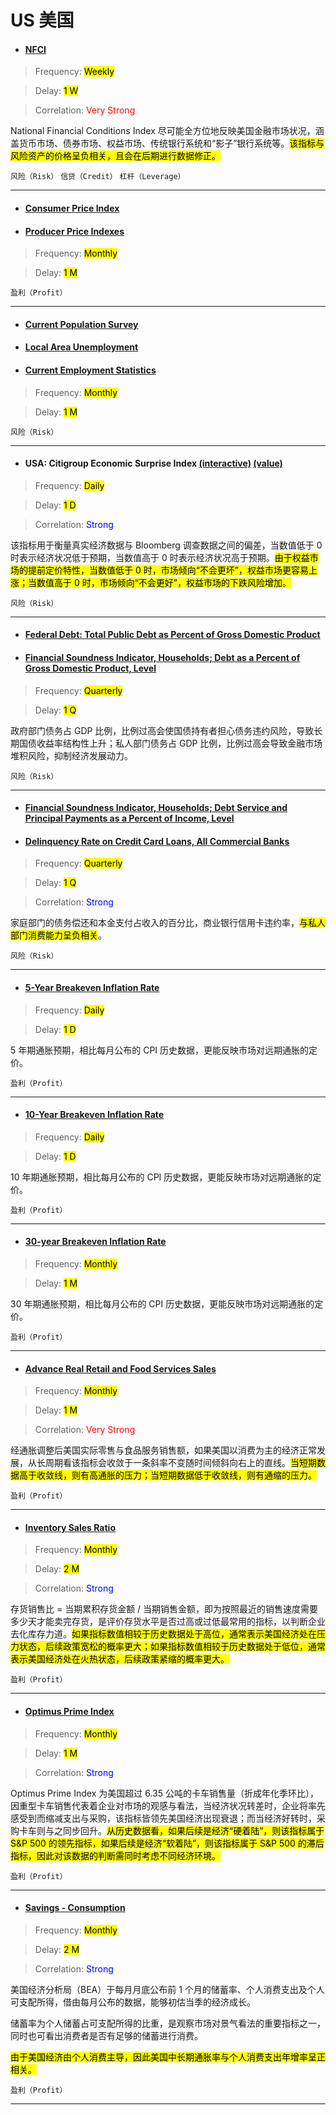 # US 美国

- <a href="https://www.chicagofed.org/research/data/nfci/current-data" target="_blank"><h4>NFCI</h4></a>

> Frequency: <mark>Weekly</mark>

> Delay: <mark>1 W</mark>

> Correlation: <span style="color: red;">Very Strong</span>

National Financial Conditions Index 尽可能全方位地反映美国金融市场状况，涵盖货币市场、债券市场、权益市场、传统银行系统和“影子”银行系统等。<mark>该指标与风险资产的价格呈负相关，且会在后期进行数据修正。</mark>

`风险（Risk）`
`信贷（Credit）`
`杠杆（Leverage）`

---

- <a href="https://www.bls.gov/cpi/" target="_blank"><h4>Consumer Price Index</h4></a>
- <a href="https://www.bls.gov/ppi/" target="_blank"><h4>Producer Price Indexes</h4></a>

> Frequency: <mark>Monthly</mark>

> Delay: <mark>1 M</mark>

`盈利（Profit）`

---

- <a href="https://www.bls.gov/cps/" target="_blank"><h4>Current Population Survey</h4></a>
- <a href="https://www.bls.gov/lau/" target="_blank"><h4>Local Area Unemployment</h4></a>
- <a href="https://www.bls.gov/ces/" target="_blank"><h4>Current Employment Statistics</h4></a>

> Frequency: <mark>Monthly</mark>

> Delay: <mark>1 M</mark>

`风险（Risk）`

---

- <h4>USA: Citigroup Economic Surprise Index <a href="https://cbonds.com/indexes/99130/" target="_blank">(interactive)</a> <a href="https://yardeni.com/charts/citigroup-economic-surprise/" target="_blank">(value)</a></h4>

> Frequency: <mark>Daily</mark>

> Delay: <mark>1 D</mark>

> Correlation: <span style="color: blue;">Strong</span>

该指标用于衡量真实经济数据与 Bloomberg 调查数据之间的偏差，当数值低于 0 时表示经济状况低于预期，当数值高于 0 时表示经济状况高于预期。<mark>由于权益市场的提前定价特性，当数值低于 0 时，市场倾向“不会更坏”，权益市场更容易上涨；当数值高于 0 时，市场倾向“不会更好”，权益市场的下跌风险增加。</mark>

`风险（Risk）`

---

- <a href="https://fred.stlouisfed.org/series/GFDEGDQ188S" target="_blank"><h4>Federal Debt: Total Public Debt as Percent of Gross Domestic Product</h4></a>
- <a href="https://fred.stlouisfed.org/series/BOGZ1FL010000336Q" target="_blank"><h4>Financial Soundness Indicator, Households; Debt as a Percent of Gross Domestic Product, Level</h4></a>

> Frequency: <mark>Quarterly</mark>

> Delay: <mark>1 Q</mark>

政府部门债务占 GDP 比例，比例过高会使国债持有者担心债务违约风险，导致长期国债收益率结构性上升；私人部门债务占 GDP 比例，比例过高会导致金融市场堆积风险，抑制经济发展动力。

`风险（Risk）`

---

- <a href="https://fred.stlouisfed.org/series/BOGZ1FL010000346Q" target="_blank"><h4>Financial Soundness Indicator, Households; Debt Service and Principal Payments as a Percent of Income, Level</h4></a>
- <a href="https://fred.stlouisfed.org/series/DRCCLACBS" target="_blank"><h4>Delinquency Rate on Credit Card Loans, All Commercial Banks</h4></a>

> Frequency: <mark>Quarterly</mark>

> Delay: <mark>1 Q</mark>

> Correlation: <span style="color: blue;">Strong</span>

家庭部门的债务偿还和本金支付占收入的百分比，商业银行信用卡违约率，<mark>与私人部门消费能力呈负相关</mark>。

`风险（Risk）`

---

- <a href="https://fred.stlouisfed.org/series/T5YIE" target="_blank"><h4>5-Year Breakeven Inflation Rate</h4></a>

> Frequency: <mark>Daily</mark>

> Delay: <mark>1 D</mark>

5 年期通胀预期，相比每月公布的 CPI 历史数据，更能反映市场对远期通胀的定价。

`盈利（Profit）`

---

- <a href="https://fred.stlouisfed.org/series/T10YIE" target="_blank"><h4>10-Year Breakeven Inflation Rate</h4></a>

> Frequency: <mark>Daily</mark>

> Delay: <mark>1 D</mark>

10 年期通胀预期，相比每月公布的 CPI 历史数据，更能反映市场对远期通胀的定价。

`盈利（Profit）`

---

- <a href="https://fred.stlouisfed.org/series/T30YIEM" target="_blank"><h4>30-year Breakeven Inflation Rate</h4></a>

> Frequency: <mark>Monthly</mark>

> Delay: <mark>1 M</mark>

30 年期通胀预期，相比每月公布的 CPI 历史数据，更能反映市场对远期通胀的定价。

`盈利（Profit）`

---

- <a href="https://fred.stlouisfed.org/series/RRSFS/" target="_blank"><h4>Advance Real Retail and Food Services Sales</h4></a>

> Frequency: <mark>Monthly</mark>

> Delay: <mark>1 M</mark>

> Correlation: <span style="color: red;">Very Strong</span>

经通胀调整后美国实际零售与食品服务销售额，如果美国以消费为主的经济正常发展，从长周期看该指标会收敛于一条斜率不变随时间倾斜向右上的直线。<mark>当短期数据高于收敛线，则有高通胀的压力；当短期数据低于收敛线，则有通缩的压力。</mark>

`盈利（Profit）`

---

- <a href="https://www.macromicro.me/collections/8/us-industry-relative/44/inventory-sales" target="_blank"><h4>Inventory Sales Ratio</h4></a>

> Frequency: <mark>Monthly</mark>

> Delay: <mark>2 M</mark>

> Correlation: <span style="color: blue;">Strong</span>

存货销售比 = 当期累积存货金额 / 当期销售金额，即为按照最近的销售速度需要多少天才能卖完存货，是评价存货水平是否过高或过低最常用的指标，以判断企业去化库存力道。<mark>如果指标数值相较于历史数据处于高位，通常表示美国经济处在压力状态，后续政策宽松的概率更大；如果指标数值相较于历史数据处于低位，通常表示美国经济处在火热状态，后续政策紧缩的概率更大。</mark>

`盈利（Profit）`

---

- <a href="https://sc.macromicro.me/collections/34/us-stock-relative/402/us-optimus-prime-index-gspc" target="_blank"><h4>Optimus Prime Index</h4></a>

> Frequency: <mark>Monthly</mark>

> Delay: <mark>1 M</mark>

> Correlation: <span style="color: blue;">Strong</span>

Optimus Prime Index 为美国超过 6.35 公吨的卡车销售量（折成年化季环比），因重型卡车销售代表着企业对市场的观感与看法，当经济状况转差时，企业将率先感受到而缩减支出与采购，该指标皆领先美国经济出现衰退；而当经济好转时，采购卡车则与之同步回升。<mark>从历史数据看，如果后续是经济“硬着陆”，则该指标属于 S&P 500 的领先指标，如果后续是经济“软着陆”，则该指标属于 S&P 500 的滞后指标，因此对该数据的判断需同时考虑不同经济环境。</mark>

`盈利（Profit）`

---

- <a href="https://www.macromicro.me/collections/3/us-consumption-relative/23/saving-rate" target="_blank"><h4>Savings - Consumption</h4></a>

> Frequency: <mark>Monthly</mark>

> Delay: <mark>2 M</mark>

> Correlation: <span style="color: blue;">Strong</span>

美国经济分析局（BEA）于每月月底公布前 1 个月的储蓄率、个人消费支出及个人可支配所得，借由每月公布的数据，能够初估当季的经济成长。

储蓄率为个人储蓄占可支配所得的比重，是观察市场对景气看法的重要指标之一，同时也可看出消费者是否有足够的储蓄进行消费。

<mark>由于美国经济由个人消费主导，因此美国中长期通胀率与个人消费支出年增率呈正相关。</mark>

`盈利（Profit）`

---
